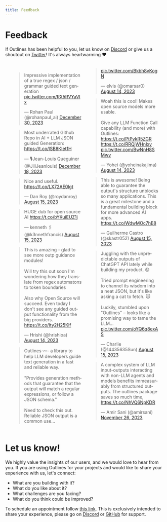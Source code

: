 ```yaml
---
title: Feedback
---
```


# Feedback

If Outlines has been helpful to you, let us know on [Discord][discord] or give us a shoutout on [Twitter][twitter]! It's always heartwarming ❤️


<head>
  <!-- From Marvin AI's documentation -->
  <!-- Their library is also awesome -->
  <!-- https://www.askmarvin.ai/ -->
  <style>
    .tweet-masonry {
      column-count: 2;
      column-gap: 20px;
      padding: 20px;
    }

    .twitter-tweet {
      display: inline-block;
      width: 100%;
      margin-bottom: 20px;
      margin-top: 0px !important;
      break-inside: avoid;
    }

    @media (max-width: 600px) {
      .tweet-masonry {
        column-count: 1;
      }
    }
  </style>
</head>
<body>

<div class="tweet-masonry">
<blockquote class="twitter-tweet"><p lang="en" dir="ltr">Impressive implementation of a true regex / json / grammar guided text generation <a href="https://t.co/RX5RVYaVIx">pic.twitter.com/RX5RVYaVIx</a></p>&mdash; Rohan Paul (@rohanpaul_ai) <a href="https://twitter.com/rohanpaul_ai/status/1741099984299135403?ref_src=twsrc%5Etfw">December 30, 2023</a></blockquote> <script async src="https://platform.twitter.com/widgets.js" charset="utf-8"></script>

<blockquote class="twitter-tweet"><p lang="en" dir="ltr">Most underrated Github Repo in AI + LLM JSON guided Generation: <a href="https://t.co/lSB8KIet1H">https://t.co/lSB8KIet1H</a></p>&mdash; 🎙Jean-Louis Queguiner (@JiliJeanlouis) <a href="https://twitter.com/JiliJeanlouis/status/1736857292581093706?ref_src=twsrc%5Etfw">December 18, 2023</a></blockquote> <script async src="https://platform.twitter.com/widgets.js" charset="utf-8"></script>

<blockquote class="twitter-tweet"><p lang="en" dir="ltr">Nice and useful. <a href="https://t.co/LX72AE0lgt">https://t.co/LX72AE0lgt</a></p>&mdash; Dan Roy (@roydanroy) <a href="https://twitter.com/roydanroy/status/1691556956941525458?ref_src=twsrc%5Etfw">August 15, 2023</a></blockquote> <script async src="https://platform.twitter.com/widgets.js" charset="utf-8"></script>

<blockquote class="twitter-tweet"><p lang="en" dir="ltr">HUGE dub for open source AI <a href="https://t.co/bYKuiEUZ1j">https://t.co/bYKuiEUZ1j</a></p>&mdash; kenneth 🖇 (@k3nnethfrancis) <a href="https://twitter.com/k3nnethfrancis/status/1691304781732843521?ref_src=twsrc%5Etfw">August 15, 2023</a></blockquote> <script async src="https://platform.twitter.com/widgets.js" charset="utf-8"></script>

<blockquote class="twitter-tweet"><p lang="en" dir="ltr">This is amazing - glad to see more outp guidance modules! <br><br>Will try this out soon I&#39;m wondering how they translate from regex automatons to token boundaries<br><br>Also why Open Source will succeed. Even today I don&#39;t see any guided output functionality from the big providers. <a href="https://t.co/Ity2H25Klf">https://t.co/Ity2H25Klf</a></p>&mdash; Hrishi (@hrishioa) <a href="https://twitter.com/hrishioa/status/1691181499671080960?ref_src=twsrc%5Etfw">August 14, 2023</a></blockquote> <script async src="https://platform.twitter.com/widgets.js" charset="utf-8"></script>

<blockquote class="twitter-tweet"><p lang="en" dir="ltr">Outlines 〰️- a library to help LLM developers guide text generation in a fast and reliable way.<br><br>&quot;Provides generation methods that guarantee that the output will match a regular expressions, or follow a JSON schema.&quot;<br><br>Need to check this out. Reliable JSON output is a common use… <a href="https://t.co/Bkbh8vKogN">pic.twitter.com/Bkbh8vKogN</a></p>&mdash; elvis (@omarsar0) <a href="https://twitter.com/omarsar0/status/1691179888214966273?ref_src=twsrc%5Etfw">August 14, 2023</a></blockquote> <script async src="https://platform.twitter.com/widgets.js" charset="utf-8"></script>

<blockquote class="twitter-tweet"><p lang="en" dir="ltr">Woah this is cool! Makes open source models more usable.<br><br>Give any LLM Function Call capability (and more) with Outlines: <a href="https://t.co/PtPykR5ZGR">https://t.co/PtPykR5ZGR</a> <a href="https://t.co/RRQjWHnIxv">https://t.co/RRQjWHnIxv</a> <a href="https://t.co/BwNnH8SMwv">pic.twitter.com/BwNnH8SMwv</a></p>&mdash; Yohei (@yoheinakajima) <a href="https://twitter.com/yoheinakajima/status/1691231912466223104?ref_src=twsrc%5Etfw">August 14, 2023</a></blockquote> <script async src="https://platform.twitter.com/widgets.js" charset="utf-8"></script>

<blockquote class="twitter-tweet"><p lang="en" dir="ltr">This is awesome! Being able to guarantee the output&#39;s structure unblocks so many applications. This is a great milestone and a fundamental building block for more advanced AI apps. <a href="https://t.co/WdwMOc7hE8">https://t.co/WdwMOc7hE8</a></p>&mdash; Guilherme Castro (@skastr052) <a href="https://twitter.com/skastr052/status/1691239359494619136?ref_src=twsrc%5Etfw">August 15, 2023</a></blockquote> <script async src="https://platform.twitter.com/widgets.js" charset="utf-8"></script>

<blockquote class="twitter-tweet"><p lang="en" dir="ltr">Juggling with the unpredictable outputs of ChatGPT API lately while building my product. 😓 <br><br>Tried prompt engineering to channel its wisdom into a neat JSON, but it&#39;s like asking a cat to fetch. 🐱<br><br>Luckily, stumbled upon &quot;Outlines&quot; – looks like a promising way to tame the LLM… <a href="https://t.co/oYQ6q8exAS">pic.twitter.com/oYQ6q8exAS</a></p>&mdash; Charlie (@14435635Sun) <a href="https://twitter.com/14435635Sun/status/1691439342689095680?ref_src=twsrc%5Etfw">August 15, 2023</a></blockquote> <script async src="https://platform.twitter.com/widgets.js" charset="utf-8"></script>

<blockquote class="twitter-tweet"><p lang="en" dir="ltr">A complex system of LLM input-outputs interacting with non-LLM agents and models benefits immeasurably from structured outputs. The outlines package saves so much time, <a href="https://t.co/NhVQ6NpKDR">https://t.co/NhVQ6NpKDR</a></p>&mdash; Amir Sani (@amirsani) <a href="https://twitter.com/amirsani/status/1728734266568376433?ref_src=twsrc%5Etfw">November 26, 2023</a></blockquote> <script async src="https://platform.twitter.com/widgets.js" charset="utf-8"></script>
</div>
</body>
</html>

# Let us know!

We highly value the insights of our users, and we would love to hear from you. If you are using Outlines for your projects and would like to share your experience with us, let's connect:

- What are you building with it?
- What do you like about it?
- What challenges are you facing?
- What do you think could be improved?

To schedule an appointment follow [this link](https://cal.com/dottxt/outlines). This is exclusively intended to share your experience, please go on [Discord][discord] or [GitHub](https://github.com/outlines-dev/outlines/discussions) for support.

[discord]: https://discord.gg/UppQmhEpe8
[twitter]: https://twitter.com/dottxtai
